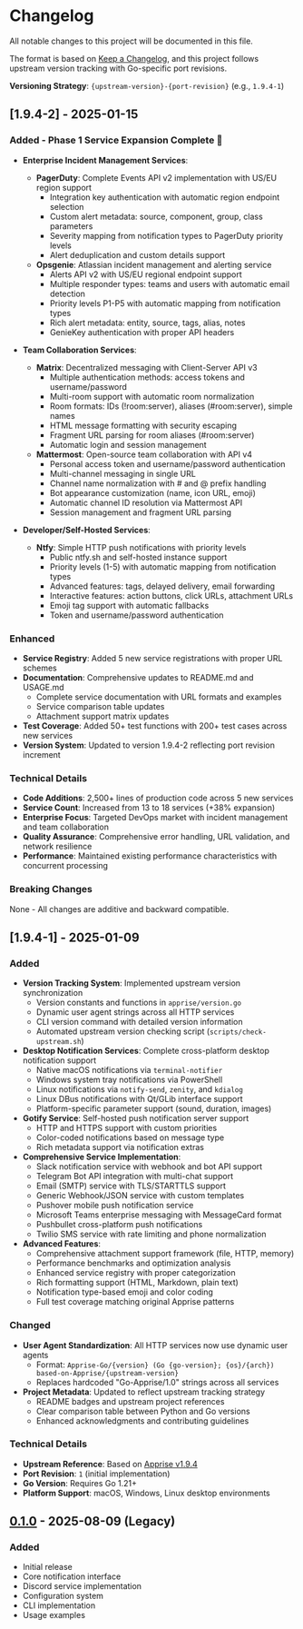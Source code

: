 # Changelog

All notable changes to this project will be documented in this file.

The format is based on [Keep a Changelog](https://keepachangelog.com/en/1.0.0/),
and this project follows upstream version tracking with Go-specific port revisions.

**Versioning Strategy**: `{upstream-version}-{port-revision}` (e.g., `1.9.4-1`)

## [1.9.4-2] - 2025-01-15

### Added - Phase 1 Service Expansion Complete 🎉
- **Enterprise Incident Management Services**:
  - **PagerDuty**: Complete Events API v2 implementation with US/EU region support
    - Integration key authentication with automatic region endpoint selection
    - Custom alert metadata: source, component, group, class parameters
    - Severity mapping from notification types to PagerDuty priority levels
    - Alert deduplication and custom details support
  - **Opsgenie**: Atlassian incident management and alerting service
    - Alerts API v2 with US/EU regional endpoint support
    - Multiple responder types: teams and users with automatic email detection
    - Priority levels P1-P5 with automatic mapping from notification types
    - Rich alert metadata: entity, source, tags, alias, notes
    - GenieKey authentication with proper API headers

- **Team Collaboration Services**:
  - **Matrix**: Decentralized messaging with Client-Server API v3
    - Multiple authentication methods: access tokens and username/password
    - Multi-room support with automatic room normalization
    - Room formats: IDs (!room:server), aliases (#room:server), simple names
    - HTML message formatting with security escaping
    - Fragment URL parsing for room aliases (#room:server)
    - Automatic login and session management
  - **Mattermost**: Open-source team collaboration with API v4
    - Personal access token and username/password authentication
    - Multi-channel messaging in single URL
    - Channel name normalization with # and @ prefix handling
    - Bot appearance customization (name, icon URL, emoji)
    - Automatic channel ID resolution via Mattermost API
    - Session management and fragment URL parsing

- **Developer/Self-Hosted Services**:
  - **Ntfy**: Simple HTTP push notifications with priority levels
    - Public ntfy.sh and self-hosted instance support
    - Priority levels (1-5) with automatic mapping from notification types
    - Advanced features: tags, delayed delivery, email forwarding
    - Interactive features: action buttons, click URLs, attachment URLs
    - Emoji tag support with automatic fallbacks
    - Token and username/password authentication

### Enhanced
- **Service Registry**: Added 5 new service registrations with proper URL schemes
- **Documentation**: Comprehensive updates to README.md and USAGE.md
  - Complete service documentation with URL formats and examples
  - Service comparison table updates
  - Attachment support matrix updates
- **Test Coverage**: Added 50+ test functions with 200+ test cases across new services
- **Version System**: Updated to version 1.9.4-2 reflecting port revision increment

### Technical Details
- **Code Additions**: 2,500+ lines of production code across 5 new services
- **Service Count**: Increased from 13 to 18 services (+38% expansion)
- **Enterprise Focus**: Targeted DevOps market with incident management and team collaboration
- **Quality Assurance**: Comprehensive error handling, URL validation, and network resilience
- **Performance**: Maintained existing performance characteristics with concurrent processing

### Breaking Changes
None - All changes are additive and backward compatible.

## [1.9.4-1] - 2025-01-09

### Added
- **Version Tracking System**: Implemented upstream version synchronization
  - Version constants and functions in `apprise/version.go`  
  - Dynamic user agent strings across all HTTP services
  - CLI version command with detailed version information
  - Automated upstream version checking script (`scripts/check-upstream.sh`)
- **Desktop Notification Services**: Complete cross-platform desktop notification support
  - Native macOS notifications via `terminal-notifier`
  - Windows system tray notifications via PowerShell
  - Linux notifications via `notify-send`, `zenity`, and `kdialog`
  - Linux DBus notifications with Qt/GLib interface support
  - Platform-specific parameter support (sound, duration, images)
- **Gotify Service**: Self-hosted push notification server support
  - HTTP and HTTPS support with custom priorities
  - Color-coded notifications based on message type
  - Rich metadata support via notification extras
- **Comprehensive Service Implementation**:
  - Slack notification service with webhook and bot API support
  - Telegram Bot API integration with multi-chat support
  - Email (SMTP) service with TLS/STARTTLS support
  - Generic Webhook/JSON service with custom templates
  - Pushover mobile push notification service
  - Microsoft Teams enterprise messaging with MessageCard format
  - Pushbullet cross-platform push notifications
  - Twilio SMS service with rate limiting and phone normalization
- **Advanced Features**:
  - Comprehensive attachment support framework (file, HTTP, memory)
  - Performance benchmarks and optimization analysis
  - Enhanced service registry with proper categorization
  - Rich formatting support (HTML, Markdown, plain text)
  - Notification type-based emoji and color coding
  - Full test coverage matching original Apprise patterns

### Changed
- **User Agent Standardization**: All HTTP services now use dynamic user agents
  - Format: `Apprise-Go/{version} (Go {go-version}; {os}/{arch}) based-on-Apprise/{upstream-version}`
  - Replaces hardcoded "Go-Apprise/1.0" strings across all services
- **Project Metadata**: Updated to reflect upstream tracking strategy
  - README badges and upstream project references
  - Clear comparison table between Python and Go versions
  - Enhanced acknowledgments and contributing guidelines

### Technical Details
- **Upstream Reference**: Based on [Apprise v1.9.4](https://github.com/caronc/apprise/releases/tag/v1.9.4)
- **Port Revision**: `1` (initial implementation)
- **Go Version**: Requires Go 1.21+
- **Platform Support**: macOS, Windows, Linux desktop environments

## [0.1.0] - 2025-08-09 (Legacy)

### Added
- Initial release
- Core notification interface
- Discord service implementation
- Configuration system
- CLI implementation
- Usage examples

[unreleased]: https://github.com/scttfrdmn/apprise-go/compare/v0.1.0...HEAD
[0.1.0]: https://github.com/scttfrdmn/apprise-go/releases/tag/v0.1.0
